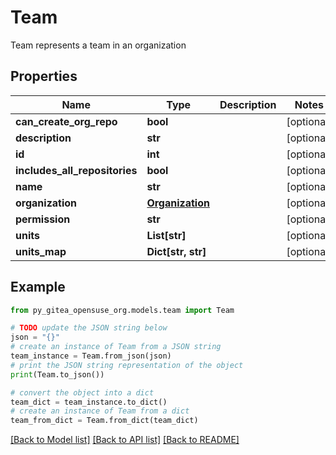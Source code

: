 # Team

Team represents a team in an organization

## Properties

Name | Type | Description | Notes
------------ | ------------- | ------------- | -------------
**can_create_org_repo** | **bool** |  | [optional] 
**description** | **str** |  | [optional] 
**id** | **int** |  | [optional] 
**includes_all_repositories** | **bool** |  | [optional] 
**name** | **str** |  | [optional] 
**organization** | [**Organization**](Organization.md) |  | [optional] 
**permission** | **str** |  | [optional] 
**units** | **List[str]** |  | [optional] 
**units_map** | **Dict[str, str]** |  | [optional] 

## Example

```python
from py_gitea_opensuse_org.models.team import Team

# TODO update the JSON string below
json = "{}"
# create an instance of Team from a JSON string
team_instance = Team.from_json(json)
# print the JSON string representation of the object
print(Team.to_json())

# convert the object into a dict
team_dict = team_instance.to_dict()
# create an instance of Team from a dict
team_from_dict = Team.from_dict(team_dict)
```
[[Back to Model list]](../README.md#documentation-for-models) [[Back to API list]](../README.md#documentation-for-api-endpoints) [[Back to README]](../README.md)


